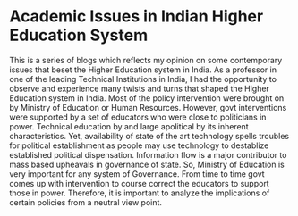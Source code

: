 # Academic Issues in Indian Higher Education System

This is a series of blogs which reflects my opinion on some contemporary issues that beset the Higher Education system in India. As a professor in one of the
leading Technical Institutions in India, I had the opportunity to observe and experience many twists and turns that shaped the Higher Education system
in India. Most of the policy intervention were brought on by Ministry of Education or Human Resources. However, govt interventions were supported by a set of
educators who were close to politicians in power. Technical education by and large apolitical by its inherent characteristics. Yet, availability of state of 
the art technology spells troubles for political establishment as people may use technology to destablize established political dispensation. Information flow
is a major contributor to mass based upheavals in governance of state. So, Ministry of Education is very important for any system of Governance. From time to
time govt comes up with intervention to course correct the educators to support those in power. Therefore, it is important to analyze the implications of 
certain policies from a neutral view point.
